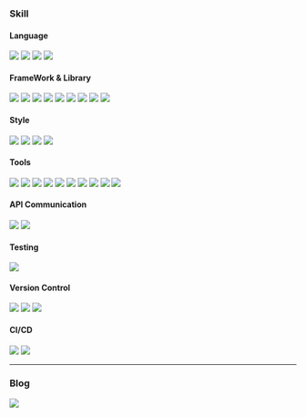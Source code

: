 <h3>Skill</h3>

<h4>Language</h4>
<div>
  <img src="https://img.shields.io/badge/html5-E34F26?style=for-the-badge&logo=html5&logoColor=white"> 
  <img src="https://img.shields.io/badge/TypeScript-3178C6?style=for-the-badge&logo=TypeScript&logoColor=white"/> 
  <img src="https://img.shields.io/badge/JavaScript-F7DF1E?style=for-the-badge&logo=JavaScript&logoColor=white"/> 
  <img src="https://img.shields.io/badge/ReScript-E6484F?style=for-the-badge&logo=ReScript&logoColor=white"/> </div>
<h4>FrameWork & Library</h4>
<div>
  <img src="https://img.shields.io/badge/Next.js-000000?style=for-the-badge&logo=Next.js&logoColor=white"/> 
  <img src="https://img.shields.io/badge/React-61DAFB?style=for-the-badge&logo=React&logoColor=white"/> 
  <img src="https://img.shields.io/badge/Vue.js-4FC08D?style=for-the-badge&logo=Vue.js&logoColor=white"/> 
  <img src="https://img.shields.io/badge/Node.js-339933?style=for-the-badge&logo=Node.js&logoColor=white"/> 
  <img src="https://img.shields.io/badge/Lodash-3492FF?style=for-the-badge&logo=Lodash&logoColor=white"/> 
  <img src="https://img.shields.io/badge/React Query-FF4154?style=for-the-badge&logo=React Query&logoColor=white"/> 
  <img src="https://img.shields.io/badge/Swiper-6332F6?style=for-the-badge&logo=Swiper&logoColor=white"/> 
  <img src="https://img.shields.io/badge/styled-components-DB7093?style=for-the-badge&logo=styled-components&logoColor=white"/> 
  <img src="https://img.shields.io/badge/i18next-26A69A?style=for-the-badge&logo=i18next&logoColor=white"/> 
</div>
<h4>Style</h4>
<div>
  <img src="https://img.shields.io/badge/CSS3-1572B6?style=for-the-badge&logo=CSS3&logoColor=white"/> 
  <img src="https://img.shields.io/badge/TailwindCSS-06B6D4?style=for-the-badge&logo=TailwindCSS&logoColor=white"/> 
  <img src="https://img.shields.io/badge/BootStrap-7952B3?style=for-the-badge&logo=BootStrap&logoColor=white"/> 
  <img src="https://img.shields.io/badge/Sass-CC6699?style=for-the-badge&logo=Sass&logoColor=white"/> 
</div>
<h4>Tools</h4>
<div>
  <img src="https://img.shields.io/badge/Vercel-000000?style=for-the-badge&logo=Vercel&logoColor=white"/>
  <img src="https://img.shields.io/badge/Sentry-362D59?style=for-the-badge&logo=Sentry&logoColor=white"/>
  <img src="https://img.shields.io/badge/WebStorm-000000?style=for-the-badge&logo=WebStorm&logoColor=white"/>
  <img src="https://img.shields.io/badge/ESLint-4B32C3?style=for-the-badge&logo=ESLint&logoColor=white"/>
  <img src="https://img.shields.io/badge/Prettier-F7B93E?style=for-the-badge&logo=Prettier&logoColor=white"/>
  <img src="https://img.shields.io/badge/Sourcetree-0052CC?style=for-the-badge&logo=Sourcetree&logoColor=white"/>
  <img src="https://img.shields.io/badge/Storybook-FF4785?style=for-the-badge&logo=Storybook&logoColor=white"/>
  <img src="https://img.shields.io/badge/Slack-4A154B?style=for-the-badge&logo=Slack&logoColor=white"/>
  <img src="https://img.shields.io/badge/Jira-0052CC?style=for-the-badge&logo=Jira&logoColor=white"/>
  <img src="https://img.shields.io/badge/Notion-000000?style=for-the-badge&logo=Notion&logoColor=white"/>
</div>
<h4>API Communication</h4>
<div>
  <img src="https://img.shields.io/badge/Axios-5A29E4?style=for-the-badge&logo=Axios&logoColor=white"/>
  <img src="https://img.shields.io/badge/GraphQL-E10098?style=for-the-badge&logo=GraphQL&logoColor=white"/>
</div>
<h4>Testing</h4>
<div>
  <img src="https://img.shields.io/badge/Cypress-69D3A7?style=for-the-badge&logo=Cypress&logoColor=white"/>
</div>
<h4>Version Control</h4>
<div>
  <img src="https://img.shields.io/badge/Git-F05032?style=for-the-badge&logo=Git&logoColor=white"/>
  <img src="https://img.shields.io/badge/GitHub-181717?style=for-the-badge&logo=GitHub&logoColor=white"/>
  <img src="https://img.shields.io/badge/GitLab-FC6D26?style=for-the-badge&logo=GitLab&logoColor=white"/>
</div>
<h4>CI/CD</h4>
<div>
  <img src="https://img.shields.io/badge/Vercel-000000?style=for-the-badge&logo=Vercel&logoColor=white"/>
  <img src="https://img.shields.io/badge/Jenkins-D24939?style=for-the-badge&logo=Jenkins&logoColor=white"/>
</div>

<!-- <h3>Stat</h3> -->
<!-- <div>
  <table>
    <tr>
      <td align="top" width="50%">
      <img src="https://github-readme-stats.vercel.app/api?username=BeomHui-Lee&show_icons=true&include_all_commits=true&count_private=true&hide_border=true" align="left" style="width: 100%" />
      </td>
      <td align="top" width="50%">
        <img src="https://github-readme-stats.vercel.app/api/top-langs/?username=BeomHui-Lee&layout=compact&hide_border=true)](https://github.com/anuraghazra/github-readme-stats" align="left" style="width: 100%" />
      </td>
    </tr>
  </table>
</div>
 -->
 <hr />
<h3>Blog</h3>
<a href="https://frontend-study.tistory.com/"><img src="https://img.shields.io/badge/tistory-000000?style=for-the-badge&logo=tistory&logoColor=white"/> </a>
